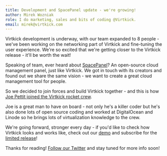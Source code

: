 ```yaml
---
title: Development and SpacePanel update - we're growing!
author: Mirek Wozniak
role: I do marketing, sales and bits of coding @Virtkick.
email: mirek@virtkick.com
---
```


Virtkick development is underway, with our team expanded to 8 people - we've been working on the networking part of Virtkick and fine-tuning the user experience. We're so excited that we're getting closer to the Virtkick release - it'll be worth the wait!

Speaking of team, ever heard about [SpacePanel](https://spacepanel.io)? An open-source cloud management panel, just like Virtkick. We got in touch with its creators and found out we share the same vision - we want to create a great cloud management tool for people. 

So we decided to join forces and build Virtkick together - and this is how [Joe Pettit joined the Virtkick rocket crew](https://www.virtkick.com/people.html).

Joe is a great man to have on board - not only he's a killer coder but he's also done lots of open source coding and worked at DigitalOcean and Linode so he brings lots of virtualization knowledge to the crew.  

We're going forward, stronger every day - if you'd like to check how Virtkick looks and works like, check out our [demo](https://demo.virtkick.com) and subscribe for the [limited release](https://www.virtkick.com/pricing.html#release)!


Thanks for reading! [Follow our Twitter](http://twitter.com/virtkick) and stay tuned for more info soon!



